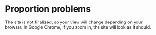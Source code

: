 # Proportion problems
The site is not finalized, so your view will change depending on your browser. In Google Chrome, if you zoom in, the site will look as it should.
